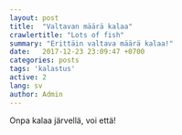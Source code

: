 ```yaml
---
layout: post
title:  "Valtavan määrä kalaa"
crawlertitle: "Lots of fish"
summary: "Erittäin valtava määrä kalaa!"
date:   2017-12-23 23:09:47 +0700
categories: posts
tags: 'kalastus'
active: 2
lang: sv
author: Admin
---
```

Onpa kalaa järvellä, voi että!
